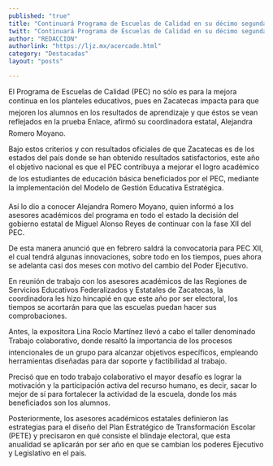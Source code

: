 ```yaml
---
published: "true"
title: "Continuará Programa de Escuelas de Calidad en su décimo segunda emisión"
twitt: "Continuará Programa de Escuelas de Calidad en su décimo segunda emisión"
author: "REDACCION"
authorlink: "https://ljz.mx/acercade.html"
category: "Destacadas"
layout: "posts"

---
```



  El Programa de Escuelas de Calidad (PEC) no sólo es para la mejora continua en los planteles educativos, pues en Zacatecas impacta para que mejoren los alumnos en los resultados de aprendizaje y que éstos se vean reflejados en la prueba Enlace, afirmó su coordinadora estatal, Alejandra Romero Moyano.



  Bajo estos criterios y con resultados oficiales de que Zacatecas es de los estados del país donde se han obtenido resultados satisfactorios, este año el objetivo nacional es que el PEC contribuya a mejorar el logro académico de los estudiantes de educación básica beneficiados por el PEC, mediante la implementación del Modelo de Gestión Educativa Estratégica.



  Así lo dio a conocer Alejandra Romero Moyano, quien informó a los asesores académicos del programa en todo el estado la decisión del gobierno estatal de Miguel Alonso Reyes de continuar con la fase XII del PEC.



  De esta manera anunció que en febrero saldrá la convocatoria para PEC XII, el cual tendrá algunas innovaciones, sobre todo en los tiempos, pues ahora se adelanta casi dos meses con motivo del cambio del Poder Ejecutivo.



  En reunión de trabajo con los asesores académicos de las Regiones de Servicios Educativos Federalizados y Estatales de Zacatecas, la coordinadora les hizo hincapié en que este año por ser electoral, los tiempos se acortarán para que las escuelas puedan hacer sus comprobaciones.



  Antes, la expositora Lina Rocío Martínez llevó a cabo el taller denominado Trabajo colaborativo, donde resaltó la importancia de los procesos intencionales de un grupo para alcanzar objetivos específicos, empleando herramientas diseñadas para dar soporte y factibilidad al trabajo.



  Precisó que en todo trabajo colaborativo el mayor desafío es lograr la motivación y la participación activa del recurso humano, es decir, sacar lo mejor de sí para fortalecer la actividad de la escuela, donde los más beneficiados son los alumnos.



  Posteriormente, los asesores académicos estatales definieron las estrategias para el diseño del Plan Estratégico de Transformación Escolar (PETE) y precisaron en qué consiste el blindaje electoral, que esta anualidad se aplicarán por ser año en que se cambian los poderes Ejecutivo y Legislativo en el país.

